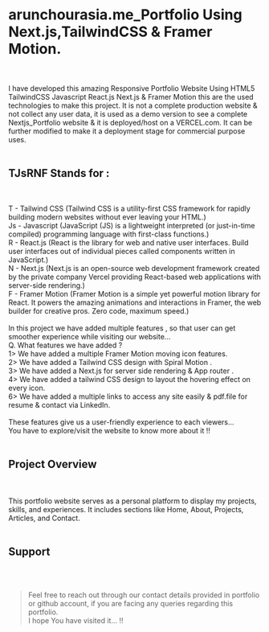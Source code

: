 # arunchourasia.me_Portfolio Using Next.js,TailwindCSS & Framer Motion.
<br>
<br>
I have developed this amazing Responsive Portfolio Website Using HTML5 TailwindCSS Javascript React.js Next.js & Framer Motion this are the used technologies to make this project. It is not a complete production website & not collect any user data, it is used as a demo version to see a complete Nextjs_Portfolio website & it is deployed/host on a VERCEL.com. It can be further modified to make it a deployment stage for commercial purpose uses.
<br>
<br>

## TJsRNF Stands for : <br>
<br>

T - Tailwind CSS (Tailwind CSS is a utility-first CSS framework for rapidly building modern websites without ever leaving your HTML.)<br>
Js - Javascript (JavaScript (JS) is a lightweight interpreted (or just-in-time compiled) programming language with first-class functions.)<br>
R - React.js (React is the library for web and native user interfaces. Build user interfaces out of individual pieces called components written in JavaScript.)<br>
N - Next.js (Next.js is an open-source web development framework created by the private company Vercel providing React-based web applications with server-side rendering.)<br>
F - Framer Motion (Framer Motion is a simple yet powerful motion library for React. It powers the amazing animations and interactions in Framer, the web builder for creative pros. Zero code, maximum speed.)<br>
<br>In this project we have added multiple features , so that user can get smoother experience while visiting our website...<br>Q. What features we have added ?<br>1> We have added a multiple Framer Motion moving icon features.<br>2> We have added a Tailwind CSS design with Spiral Motion .<br>3> We have added a Next.js for server side rendering & App router .<br>4> We have added a tailwind CSS design to layout the hovering effect on every icon.<br>6> We have added a multiple links to access any site easily & pdf.file for resume & contact via LinkedIn.<br>
<br>These features give us a user-friendly experience to each viewers...<br>
You have to explore/visit the website to know more about it !!<br>
<br>

## Project Overview
<br>
<br>
This portfolio website serves as a personal platform to display my projects, skills, and experiences. It includes sections like Home, About, Projects, Articles, and Contact.
<br>
<br>

## Support 
<br><br>
> Feel free to reach out through our contact details provided in portfolio or github account, if you are facing any queries regarding this portfolio.<br>
> I hope You have visited it... !!

 
